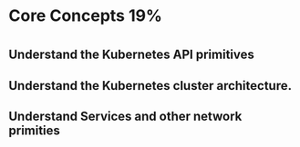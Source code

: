 <h1>Core Concepts 19%<h1>

<h2>Understand the Kubernetes API primitives</h2>

<h2>Understand the Kubernetes cluster architecture.</h2>

<h2>Understand Services and other network primities</h2>